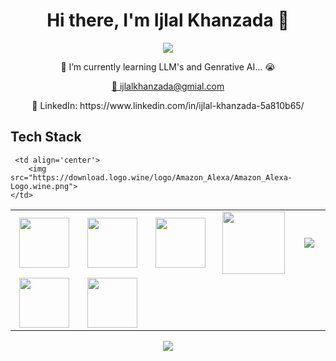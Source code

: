 <body>
  <div align="center">
    <h1> Hi there, I'm Ijlal Khanzada 👋<a href="https://github.com/ijlalkhanzada"></h1>
  </div>
<p align="center">
<a href="https://github.com/ijlalkhanzada"><img src="https://readme-typing-svg.herokuapp.com/?lines=NLP+and+Web+Developer;Mern+Stack+Developer&font=Roboto&size=26&duration=3500&pause=500&center=true&width=500&height=50&color=eab676"></a>
	
<p align="center">📓 I’m currently learning LLM's and Genrative AI... 😭</p>

<p align="center"><a href="mailto:ijlalkhanzada@gmail.com">📧 ijlalkhanzada@gmial.com</a></p>


<p align="center">💼 LinkedIn: https://www.linkedin.com/in/ijlal-khanzada-5a810b65/</p>

 
<h2>Tech Stack</h2>

<table width="100">
<tr>
    <td align='center' width="200">
        <img src="https://www.svgrepo.com/show/353648/dialogflow.svg" width="80">
    </td>

  <td align='center' width="200">
        <img src="https://upload.wikimedia.org/wikipedia/commons/thumb/c/cb/Google_Assistant_logo.svg/1200px-Google_Assistant_logo.svg.png"  width="80">
    </td>
 <td align='center' width="200">
        <img src="https://github.com/abranhe/programming-languages-logos/blob/master/src/javascript/javascript.svg" width="80">
    </td>
 <td align='center' width="200">
        <img src="https://fiverr-res.cloudinary.com/npm-assets/layout-server/fiverr-og-logo.5fd6463.png" width="100">
    </td>
 <td align='center' width="200">
        <img src="https://www.vectorlogo.zone/logos/reactjs/reactjs-ar21.svg">
    </td>
 
</tr>
 
<tr>
    <td align='center'>
        <img src="https://upload.wikimedia.org/wikipedia/commons/thumb/3/38/HTML5_Badge.svg/600px-HTML5_Badge.svg.png"  width="80">
    </td>
    <td align='center'>
        <img src="https://upload.wikimedia.org/wikipedia/commons/thumb/4/4c/Typescript_logo_2020.svg/1200px-Typescript_logo_2020.svg.png" width="80">
    </td>

     <td align='center'>
        <img src="https://download.logo.wine/logo/Amazon_Alexa/Amazon_Alexa-Logo.wine.png">
    </td>
</tr>
 

    
</table>
</p>
<p align="center">
<a href="mailto:ijlalkhanzada@gmail.com"><img src="https://img.shields.io/badge/-ijlalkhanzada@gmail.com-D14836?style=flat&logo=Gmail&logoColor=white"/></a>
 </p>
 
<br>

